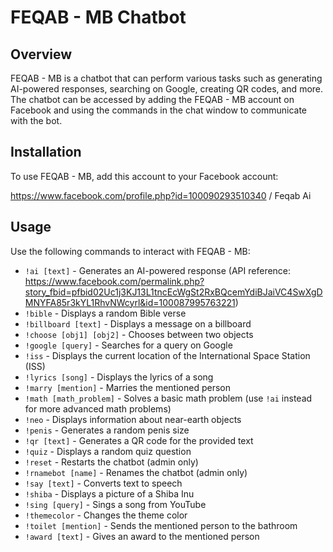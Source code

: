 # FEQAB - MB Chatbot

## Overview

FEQAB - MB is a chatbot that can perform various tasks such as generating AI-powered responses, searching on Google, creating QR codes, and more. The chatbot can be accessed by adding the FEQAB - MB account on Facebook and using the commands in the chat window to communicate with the bot.

## Installation

To use FEQAB - MB, add this account to your Facebook account:

https://www.facebook.com/profile.php?id=100090293510340 / Feqab Ai


## Usage

Use the following commands to interact with FEQAB - MB:

- `!ai [text]` - Generates an AI-powered response (API reference: https://www.facebook.com/permalink.php?story_fbid=pfbid02Uc1j3KJ13L1tncEcWgSt2RxBQcemYdiBJaiVC4SwXgDMNYFA85r3kYL1RhvNWcyrl&id=100087995763221)
- `!bible` - Displays a random Bible verse
- `!billboard [text]` - Displays a message on a billboard
- `!choose [obj1] [obj2]` - Chooses between two objects
- `!google [query]` - Searches for a query on Google
- `!iss` - Displays the current location of the International Space Station (ISS)
- `!lyrics [song]` - Displays the lyrics of a song
- `!marry [mention]` - Marries the mentioned person
- `!math [math_problem]` - Solves a basic math problem (use `!ai` instead for more advanced math problems)
- `!neo` - Displays information about near-earth objects
- `!penis` - Generates a random penis size
- `!qr [text]` - Generates a QR code for the provided text
- `!quiz` - Displays a random quiz question
- `!reset` - Restarts the chatbot (admin only)
- `!rnamebot [name]` - Renames the chatbot (admin only)
- `!say [text]` - Converts text to speech
- `!shiba` - Displays a picture of a Shiba Inu
- `!sing [query]` - Sings a song from YouTube
- `!themecolor` - Changes the theme color
- `!toilet [mention]` - Sends the mentioned person to the bathroom
- `!award [text]` - Gives an award to the mentioned person
